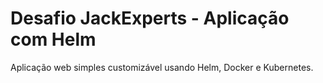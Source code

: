 # Desafio JackExperts - Aplicação com Helm
Aplicação web simples customizável usando Helm, Docker e Kubernetes.
